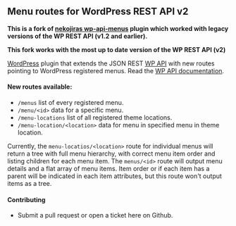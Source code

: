 ## Menu routes for WordPress REST API v2

**This is a fork of [nekojiras wp-api-menus](https://github.com/nekojira/wp-api-menus) plugin which worked with legacy versions of the WP REST API (v1.2 and earlier).**

**This fork works with the most up to date version of the WP REST API (v2)**

[WordPress](http://www.wordpress.org/) plugin that extends the JSON REST [WP API](https://github.com/WP-API/WP-API) with new routes pointing to WordPress registered menus. Read the [WP API documentation](http://wp-api.org/).

#### New routes available:

- `/menus` list of every registered menu.
- `/menu/<id>` data for a specific menu.
- `/menu-locations` list of all registered theme locations.
- `/menu-location/<location>` data for menu in specified menu in theme location. 

Currently, the `menu-locatios/<location>` route for individual menus will return a tree with full menu hierarchy, with correct menu item order and listing children for each menu item. The `menus/<id>` route will output menu details and a flat array of menu items. Item order or if each item has a parent will be indicated in each item attributes, but this route won't output items as a tree. 


#### Contributing

* Submit a pull request or open a ticket here on Github. 
